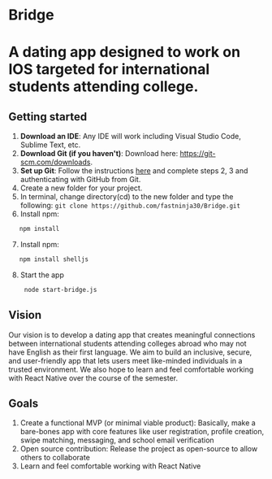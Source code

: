 # Bridge
# A dating app designed to work on IOS targeted for international students attending college.

## Getting started
1. **Download an IDE**: Any IDE will work including Visual Studio Code, Sublime Text, etc.
2. **Download Git (if you haven't)**: Download here: https://git-scm.com/downloads. 
3. **Set up Git**: Follow the instructions [here](https://docs.github.com/en/get-started/getting-started-with-git/set-up-git) and complete steps 2, 3 and authenticating with GitHub from Git.
4. Create a new folder for your project. 
5. In terminal, change directory(cd) to the new folder and type the following: `git clone https://github.com/fastninja30/Bridge.git`
6. Install npm: 
```bash
   npm install
```
7. Install npm: 
```bash
   npm install shelljs
```
8. Start the app

   ```bash
    node start-bridge.js
   ```

## Vision
Our vision is to develop a dating app that creates meaningful connections between international students attending colleges abroad who may not have English as their first language. We aim to build an inclusive, secure, and user-friendly app that lets users meet like-minded individuals in a trusted environment. We also hope to learn and feel comfortable working with React Native over the course of the semester.

## Goals
1. Create a functional MVP (or minimal viable product): Basically, make a bare-bones app with core features like user registration, profile creation, swipe matching, messaging, and school email verification 
2. Open source contribution: Release the project as open-source to allow others to collaborate
3. Learn and feel comfortable working with React Native
